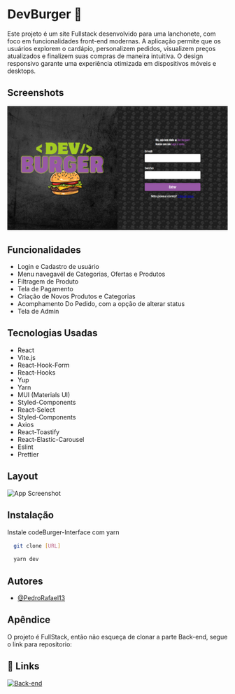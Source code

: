 # DevBurger 🍔

Este projeto é um site Fullstack desenvolvido para uma lanchonete, com foco em funcionalidades front-end modernas. A aplicação permite que os usuários explorem o cardápio, personalizem pedidos, visualizem preços atualizados e finalizem suas compras de maneira intuitiva. O design responsivo garante uma experiência otimizada em dispositivos móveis e desktops.

## Screenshots

![App Screenshot](src/assets/Doc/Tela-principal.png)


## Funcionalidades

- Login e Cadastro de usuário
- Menu navegavél de Categorias, Ofertas e        Produtos
- Filtragem de Produto
- Tela de Pagamento
- Criação de Novos Produtos e Categorias 
- Acomphamento Do Pedido, com a opção de alterar status 
- Tela de Admin

## Tecnologias Usadas

- React
- Vite.js
- React-Hook-Form
- React-Hooks
- Yup
- Yarn
- MUI (Materials UI)
- Styled-Components
- React-Select
- Styled-Components
- Axios
- React-Toastify
- React-Elastic-Carousel
- Eslint
- Prettier

## Layout

![App Screenshot](https://via.placeholder.com/468x300?text=App+Screenshot+Here)




## Instalação

Instale codeBurger-Interface com yarn

```bash
  git clone [URL]
```

```bash
  yarn dev
```


    
## Autores

- [@PedroRafael13](https://www.github.com/octokatherine)





## Apêndice

O projeto é FullStack, então não esqueça de clonar a parte Back-end, segue o link para repositorio: 


## 🔗 Links
[![Back-end](https://img.shields.io/badge/API-codeBurger-000?style=for-the-badge&logo=ko-fi&logoColor=white)](https://github.com/PedroRafael13/API-devburger)


